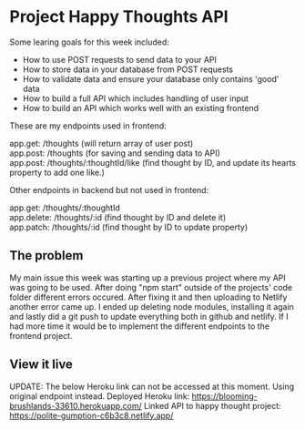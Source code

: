 # Project Happy Thoughts API

Some learing goals for this week included:
- How to use POST requests to send data to your API
- How to store data in your database from POST requests
- How to validate data and ensure your database only contains 'good' data
- How to build a full API which includes handling of user input
- How to build an API which works well with an existing frontend

These are my endpoints used in frontend: 

app.get: /thoughts (will return array of user post)
<br>
app.post: /thoughts (for saving and sending data to API)
<br>
app.post: /thoughts/:thoughtId/like (find thought by ID, and update its hearts property to add one like.)

Other endpoints in backend but not used in frontend:

app.get: /thoughts/:thoughtId
<br>
app.delete: /thoughts/:id (find thought by ID and delete it)
<br>
app.patch: /thoughts/:id (find thought by ID to update property)

## The problem

My main issue this week was starting up a previous project where my API was going to be used. After doing "npm start" outside of the projects' code folder different errors occured. After fixing it and then uploading to Netlify another error came up. I ended up deleting node modules, installing it again and lastly did a git push to update everything both in github and netlify.
If I had more time it would be to implement the different endpoints to the frontend project.    

## View it live
UPDATE: The below Heroku link can not be accessed at this moment. Using original endpoint instead. 
Deployed Heroku link: https://blooming-brushlands-33610.herokuapp.com/
Linked API to happy thought project: https://polite-gumption-c6b3c8.netlify.app/

